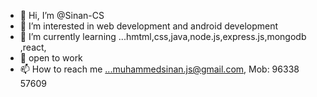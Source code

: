 - 👋 Hi, I’m @Sinan-CS
- 👀 I’m interested in web development and android development 
- 🌱 I’m currently learning ...hmtml,css,java,node.js,express.js,mongodb ,react,
- 💞️ open to work
- 📫 How to reach me ...muhammedsinan.js@gmail.com,
     Mob: 96338 57609

<!---
Sinan-CS/Sinan-CS is a ✨ special ✨ repository because its `README.md` (this file) appears on your GitHub profile.
You can click the Preview link to take a look at your changes.
--->
